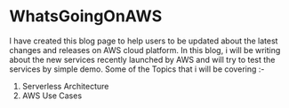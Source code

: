# WhatsGoingOnAWS

I have created this blog page to help users to be updated about the latest changes and releases on AWS cloud platform.  In this blog, i will be writing about the new services recently launched by AWS and will try to test the services by simple demo.
Some of the Topics that i will be covering :- 
1.  Serverless Architecture
1.  AWS Use Cases
